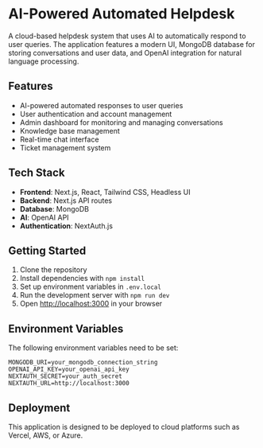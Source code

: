 # AI-Powered Automated Helpdesk

A cloud-based helpdesk system that uses AI to automatically respond to user queries. The application features a modern UI, MongoDB database for storing conversations and user data, and OpenAI integration for natural language processing.

## Features

- AI-powered automated responses to user queries
- User authentication and account management
- Admin dashboard for monitoring and managing conversations
- Knowledge base management
- Real-time chat interface
- Ticket management system

## Tech Stack

- **Frontend**: Next.js, React, Tailwind CSS, Headless UI
- **Backend**: Next.js API routes
- **Database**: MongoDB
- **AI**: OpenAI API
- **Authentication**: NextAuth.js

## Getting Started

1. Clone the repository
2. Install dependencies with `npm install`
3. Set up environment variables in `.env.local`
4. Run the development server with `npm run dev`
5. Open [http://localhost:3000](http://localhost:3000) in your browser

## Environment Variables

The following environment variables need to be set:

```
MONGODB_URI=your_mongodb_connection_string
OPENAI_API_KEY=your_openai_api_key
NEXTAUTH_SECRET=your_auth_secret
NEXTAUTH_URL=http://localhost:3000
```

## Deployment

This application is designed to be deployed to cloud platforms such as Vercel, AWS, or Azure. 